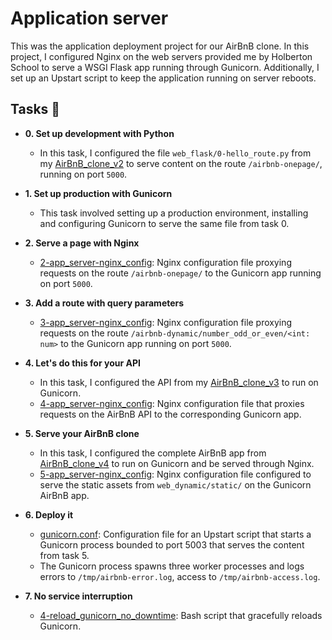 # Application server

This was the application deployment project for our AirBnB clone. In this
project, I configured Nginx on the web servers provided me by Holberton School
to serve a WSGI Flask app running through Gunicorn. Additionally, I set up an
Upstart script to keep the application running on server reboots.

## Tasks :page_with_curl:

* **0. Set up development with Python**
  * In this task, I configured the file `web_flask/0-hello_route.py` from my
  [AirBnB_clone_v2](https://github.com/bdbaraban/AirBnB_clone_v2) to serve content
  on the route `/airbnb-onepage/`, running on port `5000`.

* **1. Set up production with Gunicorn**
  * This task involved setting up a production environment, installing and configuring
  Gunicorn to serve the same file from task 0.

* **2. Serve a page with Nginx**
  * [2-app_server-nginx_config](./2-app_server-nginx_config): Nginx configuration file
  proxying requests on the route `/airbnb-onepage/` to the Gunicorn app running on
  port `5000`.

* **3. Add a route with query parameters**
  * [3-app_server-nginx_config](./3-app_server-nginx_config): Nginx configuration file
  proxying requests on the route `/airbnb-dynamic/number_odd_or_even/<int: num>` to the
  Gunicorn app running on port `5000`.

* **4. Let's do this for your API**
  * In this task, I configured the API from my [AirBnB_clone_v3](./https://github.com/ayoubkoddam/AirBnB_clone_v3) to run on Gunicorn.
  * [4-app_server-nginx_config](./4-app_server-nginx_config): Nginx configuration file
  that proxies requests on the AirBnB API to the corresponding Gunicorn app.

* **5. Serve your AirBnB clone**
  * In this task, I configured the complete AirBnB app from [AirBnB_clone_v4](https://github.com/ayoubkoddam/AirBnB_clone_v4) to run on Gunicorn and be served through Nginx.
  * [5-app_server-nginx_config](./5-app_server-nginx_config): Nginx configuration file
  configured to serve the static assets from `web_dynamic/static/` on the Gunicorn AirBnB
  app.

* **6. Deploy it**
  * [gunicorn.conf](./gunicorn.conf): Configuration file for an Upstart script that starts a
  Gunicorn process bounded to port 5003 that serves the content from task 5.
  * The Gunicorn process spawns three worker processes and logs errors to `/tmp/airbnb-error.log`,
  access to `/tmp/airbnb-access.log`.

* **7. No service interruption**
  * [4-reload_gunicorn_no_downtime](./4-reload_gunicorn_no_downtime): Bash script that gracefully
  reloads Gunicorn.
